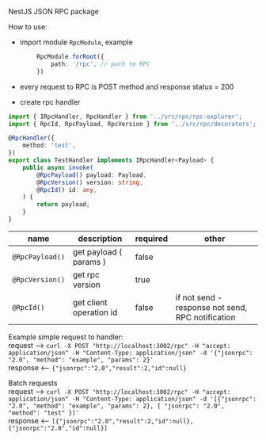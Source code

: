 NestJS JSON RPC package

How to use:
 - import module `RpcModule`, example  
```typescript
        RpcModule.forRoot({
            path: '/rpc', // path to RPC
        })
```
 
 - every request to RPC is POST method and response status = 200
 
 - create rpc handler  
```typescript
import { IRpcHandler, RpcHandler } from '../src/rpc/rpc-explorer';
import { RpcId, RpcPayload, RpcVersion } from '../src/rpc/decorators';

@RpcHandler({
    method: 'test',
})
export class TestHandler implements IRpcHandler<Payload> {
    public async invoke(
        @RpcPayload() payload: Payload,
        @RpcVersion() version: string,
        @RpcId() id: any,
    ) {
        return payload;
    }
}
```

|  name |  description | required  | other  |
|---|---|---|---|
| `@RpcPayload()`  |  get payload ( params ) | false  |   | 
| `@RpcVersion()` | get rpc version  | true  |   |   |
| `@RpcId()`  | get client operation id  | false  | if not send - response not send, RPC notification  |


Example simple request to handler:  
request --> `curl -X POST "http://localhost:3002/rpc" -H "accept: application/json" -H "Content-Type: application/json" -d '{"jsonrpc": "2.0", "method": "example", "params": 2}'`  
response <-- `{"jsonrpc":"2.0","result":2,"id":null}`

Batch requests  
request --> `curl -X POST "http://localhost:3002/rpc" -H "accept: application/json" -H "Content-Type: application/json" -d '[{"jsonrpc": "2.0", "method": "example", "params": 2}, { "jsonrpc": "2.0", "method": "test" }]'`  
response <-- `[{"jsonrpc":"2.0","result":2,"id":null},{"jsonrpc":"2.0","id":null}]`
